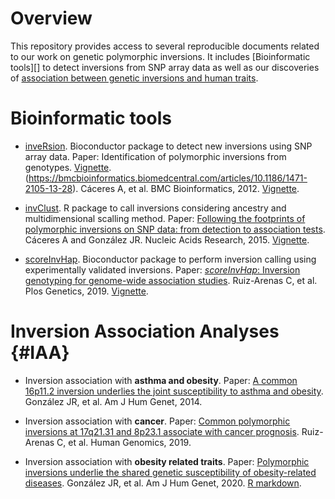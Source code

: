 # Overview

This repository provides access to several reproducible documents related to our work on genetic polymorphic inversions. It includes [Bioinformatic tools][] to detect inversions from SNP array data as well as our discoveries of [association between genetic inversions and human traits](#IAA). 

# Bioinformatic tools 
   - [inveRsion](https://www.bioconductor.org/packages/release/bioc/html/inveRsion.html). Bioconductor package to detect new inversions using SNP array data. Paper:  Identification of polymorphic inversions from genotypes. [Vignette](https://github.com/isglobal-brge/invClust/blob/master/vignettes/invClust.pdf). (https://bmcbioinformatics.biomedcentral.com/articles/10.1186/1471-2105-13-28). Cáceres A, et al. BMC Bioinformatics, 2012. [Vignette](https://www.bioconductor.org/packages/release/bioc/vignettes/inveRsion/inst/doc/inveRsion.pdf).
   
   - [invClust](https://github.com/isglobal-brge/invClust). R package to call inversions considering ancestry and multidimensional scalling method. Paper: [Following the footprints of polymorphic inversions on SNP data: from detection to association tests](https://academic.oup.com/nar/article/43/8/e53/2414175). Cáceres A and González JR. Nucleic Acids Research, 2015. [Vignette]().
   
   - [scoreInvHap](https://www.bioconductor.org/packages/release/bioc/html/scoreInvHap.html). Bioconductor package to perform inversion calling using experimentally validated inversions. Paper: [_scoreInvHap_: Inversion genotyping for genome-wide association studies](https://journals.plos.org/plosgenetics/article?id=10.1371/journal.pgen.1008203). Ruiz-Arenas C, et al. Plos Genetics, 2019. [Vignette](https://www.bioconductor.org/packages/release/bioc/vignettes/scoreInvHap/inst/doc/scoreInvHap.html).


# Inversion Association Analyses {#IAA}
   - Inversion association with **asthma and obesity**. Paper:  [A common 16p11.2 inversion underlies the joint susceptibility to asthma and obesity](https://www.cell.com/ajhg/fulltext/S0002-9297(14)00053-6). González JR, et al. Am J Hum Genet, 2014. 
   
   - Inversion association with **cancer**. Paper: [Common polymorphic inversions at 17q21.31 and 8p23.1 associate with cancer prognosis](https://www.ncbi.nlm.nih.gov/pmc/articles/PMC6873427/). Ruiz-Arenas C, et al. Human Genomics, 2019. 
   
   - Inversion association with **obesity related traits**. Paper: [Polymorphic inversions underlie the shared genetic susceptibility of obesity-related diseases](https://www.biorxiv.org/content/10.1101/859280v1). González JR, et al. Am J Hum Genet, 2020.  [R markdown](https://htmlpreview.github.io/?https://github.com/isglobal-brge/inversion_analyses/blob/master/AJHG_obesity_comorbidity/supplementary_material.html).
    
